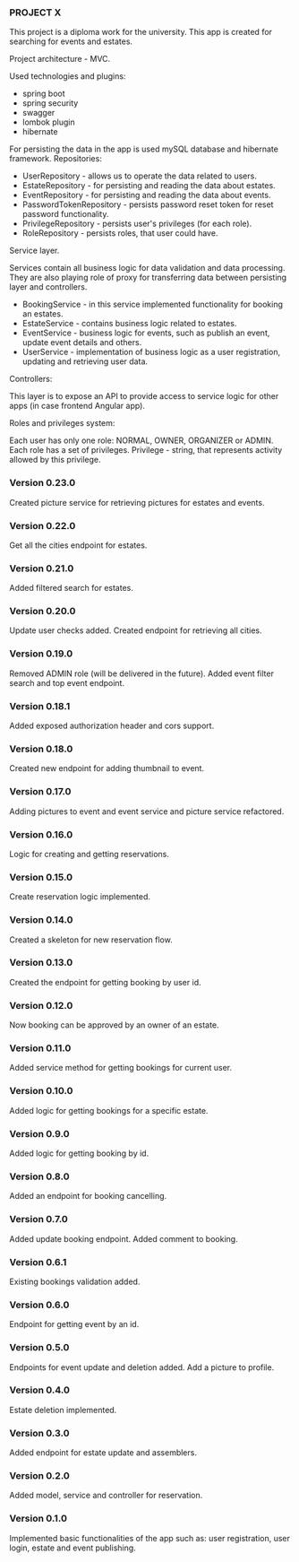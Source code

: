 ### PROJECT X

This project is a diploma work for the university. This app is created for searching for events and estates. 

Project architecture - MVC. 

Used technologies and plugins:
- spring boot
- spring security
- swagger
- lombok plugin
- hibernate

For persisting the data in the app is used mySQL database and hibernate framework.
Repositories:
- UserRepository - allows us to operate the data related to users.
- EstateRepository - for persisting and reading the data about estates.
- EventRepository - for persisting and reading the data about events.
- PasswordTokenRepository - persists password reset token for reset password functionality.
- PrivilegeRepository - persists user's privileges (for each role).
- RoleRepository - persists roles, that user could have.

Service layer.

Services contain all business logic for data validation and data processing. They are also playing role of proxy 
for transferring data between persisting layer and controllers.

- BookingService - in this service implemented functionality for booking an estates.
- EstateService - contains business logic related to estates.
- EventService - business logic for events, such as publish an event, update event details and others.
- UserService - implementation of business logic as a user registration, updating and retrieving user data.

Controllers: 

This layer is to expose an API to provide access to service logic for other apps (in case frontend Angular app).

Roles and privileges system:

Each user has only one role: NORMAL, OWNER, ORGANIZER or ADMIN. Each role has a set of privileges. Privilege - string,
that represents activity allowed by this privilege.

### Version 0.23.0
Created picture service for retrieving pictures for estates and events.

### Version 0.22.0
Get all the cities endpoint for estates.

### Version 0.21.0
Added filtered search for estates.

### Version 0.20.0
Update user checks added. Created endpoint for retrieving all cities.

### Version 0.19.0
Removed ADMIN role (will be delivered in the future). Added event filter search and top event endpoint.

### Version 0.18.1
Added exposed authorization header and cors support.

### Version 0.18.0
Created new endpoint for adding thumbnail to event.

### Version 0.17.0
Adding pictures to event and event service and picture service refactored.

### Version 0.16.0
Logic for creating and getting reservations.

### Version 0.15.0
Create reservation logic implemented.

### Version 0.14.0
Created a skeleton for new reservation flow.

### Version 0.13.0
Created the endpoint for getting booking by user id.

### Version 0.12.0
Now booking can be approved by an owner of an estate.

### Version 0.11.0
Added service method for getting bookings for current user.

### Version 0.10.0
Added logic for getting bookings for a specific estate.

### Version 0.9.0
Added logic for getting booking by id.

### Version 0.8.0
Added an endpoint for booking cancelling.

### Version 0.7.0
Added update booking endpoint. Added comment to booking.

### Version 0.6.1
Existing bookings validation added.

### Version 0.6.0
Endpoint for getting event by an id.

### Version 0.5.0
Endpoints for event update and deletion added. Add a picture to profile.

### Version 0.4.0
Estate deletion implemented.

### Version 0.3.0
Added endpoint for estate update and assemblers.

### Version 0.2.0
Added model, service and controller for reservation.

### Version 0.1.0
Implemented basic functionalities of the app such as: user registration, user login, estate and event publishing.
